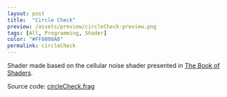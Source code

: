 ```yaml
---
layout: post
title:  "Circle Check"
preview: /assets/preview/circleCheck-preview.png
tags: [All, Programming, Shader]
color: "#FF0000A0"
permalink: circleCheck
---
```


<p align="center">
<a href="circleCheck-full.html">
<canvas class="glslCanvas" data-fragment-url="/assets/shaders/circleCheck.frag" width="700" height="500"></canvas>
</a>
</p>

Shader made based on the cellular noise shader presented in [The Book of Shaders](https://thebookofshaders.com/12/).

Source code: <a href="https://github.com/aklevy/aklevy.github.io/blob/master/assets/shaders/circleCheck.frag" >circleCheck.frag</a>
